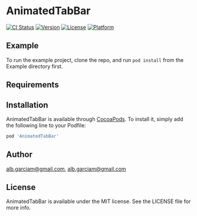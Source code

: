 # AnimatedTabBar

[![CI Status](https://img.shields.io/travis/alb.garciam@gmail.com/AnimatedTabBar.svg?style=flat)](https://travis-ci.org/alb.garciam@gmail.com/AnimatedTabBar)
[![Version](https://img.shields.io/cocoapods/v/AnimatedTabBar.svg?style=flat)](https://cocoapods.org/pods/AnimatedTabBar)
[![License](https://img.shields.io/cocoapods/l/AnimatedTabBar.svg?style=flat)](https://cocoapods.org/pods/AnimatedTabBar)
[![Platform](https://img.shields.io/cocoapods/p/AnimatedTabBar.svg?style=flat)](https://cocoapods.org/pods/AnimatedTabBar)

## Example

To run the example project, clone the repo, and run `pod install` from the Example directory first.

## Requirements

## Installation

AnimatedTabBar is available through [CocoaPods](https://cocoapods.org). To install
it, simply add the following line to your Podfile:

```ruby
pod 'AnimatedTabBar'
```

## Author

alb.garciam@gmail.com, alb.garciam@gmail.com

## License

AnimatedTabBar is available under the MIT license. See the LICENSE file for more info.
